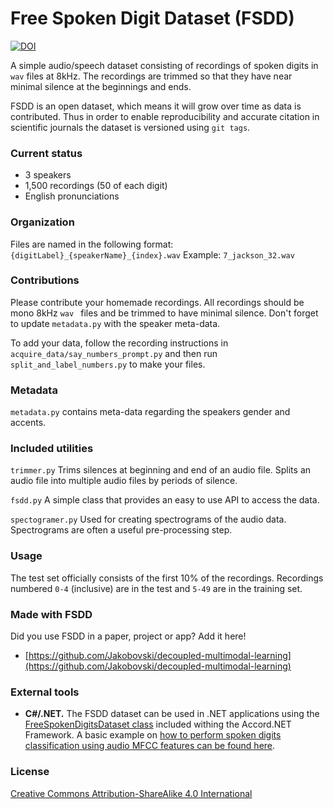 # Free Spoken Digit Dataset (FSDD)
[![DOI](https://zenodo.org/badge/61622039.svg)](https://zenodo.org/badge/latestdoi/61622039)

A simple audio/speech dataset consisting of recordings of spoken digits in `wav` files at 8kHz. The recordings are trimmed so that they have near minimal silence at the beginnings and ends.

FSDD is an open dataset, which means it will grow over time as data is contributed. Thus in order to enable reproducibility and accurate citation in scientific journals the dataset is versioned using `git tags`.

### Current status
- 3 speakers
- 1,500 recordings (50 of each digit)
- English pronunciations

### Organization
Files are named in the following format:
`{digitLabel}_{speakerName}_{index}.wav`
Example: `7_jackson_32.wav`

### Contributions
Please contribute your homemade recordings. All recordings should be mono 8kHz `wav ` files and be trimmed to have minimal silence. Don't forget to update `metadata.py` with the speaker meta-data.

To add your data, follow the recording instructions in `acquire_data/say_numbers_prompt.py`
and then run `split_and_label_numbers.py` to make your files.

### Metadata
`metadata.py` contains meta-data regarding the speakers gender and accents. 

### Included utilities
`trimmer.py`
Trims silences at beginning and end of an audio file. Splits an audio file into multiple audio files by periods of silence.

`fsdd.py`
A simple class that provides an easy to use API to access the data.

`spectogramer.py`
Used for creating spectrograms of the audio data. Spectrograms are often a useful pre-processing step.

### Usage
The test set officially consists of the first 10% of the recordings. Recordings numbered `0-4` (inclusive) are in the test and `5-49` are in the training set.

### Made with FSDD
Did you use FSDD in a paper, project or app? Add it here!
* [https://github.com/Jakobovski/decoupled-multimodal-learning](https://github.com/Jakobovski/decoupled-multimodal-learning)

### External tools
- **C#/.NET.** The FSDD dataset can be used in .NET applications using the [FreeSpokenDigitsDataset class](http://accord-framework.net/docs/html/T_Accord_DataSets_FreeSpokenDigitsDataset.htm) included withing the Accord.NET Framework. A basic example on [how to perform spoken digits classification using audio MFCC features can be found here](http://accord-framework.net/docs/html/T_Accord_Audition_BagOfAudioWords.htm).

### License
[Creative Commons Attribution-ShareAlike 4.0 International](https://creativecommons.org/licenses/by-sa/4.0/)
